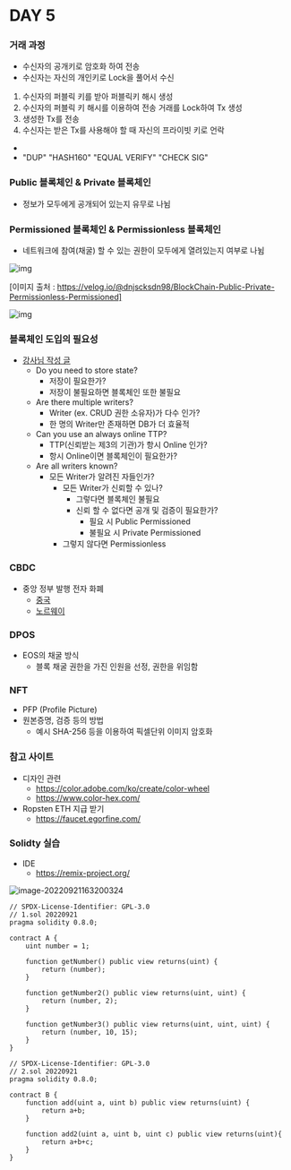 # DAY 5

### 거래 과정

- 수신자의 공개키로 암호화 하여 전송
- 수신자는 자신의 개인키로 Lock을 풀어서 수신

1. 수신자의 퍼블릭 키를 받아 퍼블릭키 해시 생성
2. 수신자의 퍼블릭 키 해시를 이용하여 전송 거래를 Lock하여 Tx 생성
3. 생성한 Tx를 전송
4. 수신자는 받은 Tx를 사용해야 할 때 자신의 프라이빗 키로 언락

- <sig> <PubK> 
- "DUP" "HASH160" <PubKHash> "EQUAL VERIFY" "CHECK SIG"

### Public 블록체인 & Private 블록체인

- 정보가 모두에게 공개되어 있는지 유무로 나뉨

### Permissioned 블록체인 & Permissionless 블록체인

- 네트워크에 참여(채굴) 할 수 있는 권한이 모두에게 열려있는지 여부로 나뉨

![img](https://velog.velcdn.com/images%2Fdnjscksdn98%2Fpost%2F119c33d5-4bb1-4122-a452-39ebde5db40b%2Fimage.png)

[이미지 출처 : https://velog.io/@dnjscksdn98/BlockChain-Public-Private-Permissionless-Permissioned]

![img](https://cdn.discordapp.com/attachments/1017345865217753098/1021958016263798854/unknown.png)

### 블록체인 도입의 필요성

- [강사님 작성 글](https://medium.com/caulink/do-you-really-need-a-blockchain-64559d2da824)
  - Do you need to store state?
    - 저장이 필요한가?
    - 저장이 불필요하면 블록체인 또한 불필요
  - Are there multiple writers?
    - Writer (ex. CRUD 권한 소유자)가 다수 인가?
    - 한 명의 Writer만 존재하면 DB가 더 효율적
  - Can you use an always online TTP?
    - TTP(신뢰받는 제3의 기관)가 항시 Online 인가?
    - 항시 Online이면 블록체인이 필요한가?
  - Are all writers known?
    - 모든 Writer가 알려진 자들인가?
      - 모든 Writer가 신뢰할 수 있나?
        - 그렇다면 블록체인 불필요
        - 신뢰 할 수 없다면 공개 및 검증이 필요한가?
          - 필요 시 Public Permissioned
          - 불필요 시 Private Permissioned
      - 그렇지 않다면 Permissionless

### CBDC

- 중앙 정부 발행 전자 화폐
  - [중국](https://www.khgames.co.kr/news/articleView.html?idxno=204252)
  - [노르웨이](http://www.bcwnews.com/9849)

### DPOS

- EOS의 채굴 방식
  - 블록 채굴 권한을 가진 인원을 선정, 권한을 위임함

### NFT

- PFP (Profile Picture)
- 원본증명, 검증 등의 방법
  - 예시 SHA-256 등을 이용하여 픽셀단위 이미지 암호화

### 참고 사이트

- 디자인 관련
  - https://color.adobe.com/ko/create/color-wheel
  - https://www.color-hex.com/
- Ropsten ETH 지급 받기
  - https://faucet.egorfine.com/

### Solidty 실습

- IDE
  - https://remix-project.org/

![image-20220921163200324](C:\Users\Lee\AppData\Roaming\Typora\typora-user-images\image-20220921163200324.png)

```
// SPDX-License-Identifier: GPL-3.0
// 1.sol 20220921
pragma solidity 0.8.0;

contract A {
    uint number = 1;

    function getNumber() public view returns(uint) {
        return (number);
    }

    function getNumber2() public view returns(uint, uint) {
        return (number, 2);
    }

    function getNumber3() public view returns(uint, uint, uint) {
        return (number, 10, 15);
    }
}
```

```
// SPDX-License-Identifier: GPL-3.0
// 2.sol 20220921
pragma solidity 0.8.0;

contract B {
    function add(uint a, uint b) public view returns(uint) {
        return a+b;
    }

    function add2(uint a, uint b, uint c) public view returns(uint){
        return a+b+c;
    }
}
```

